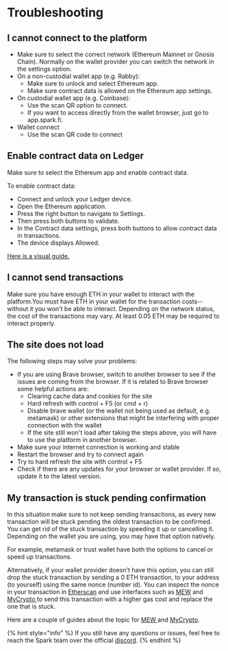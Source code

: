 # Troubleshooting

## I cannot connect to the platform

* Make sure to select the correct network (Ethereum Mainnet or Gnosis Chain). Normally on the wallet provider you can switch the network in the settings option.
* On a non-custodial wallet app (e.g. Rabby):
  * Make sure to unlock and select Ethereum app.
  * Make sure contract data is allowed on the Ethereum app settings.
* On custodial wallet app (e.g. Coinbase):
  * Use the scan QR option to connect.
  * If you want to access directly from the wallet browser, just go to app.spark.fi.
* Wallet connect
  * Use the scan QR code to connect

## Enable contract data on Ledger

Make sure to select the Ethereum app and enable contract data.

To enable contract data:

* Connect and unlock your Ledger device.
* Open the Ethereum application.
* Press the right button to navigate to Settings.
* Then press both buttons to validate.
* In the Contract data settings, press both buttons to allow contract data in transactions.
* The device displays Allowed.

[Here is a visual guide.](https://teckers.co/uniswap-ledger/)

## I cannot send transactions

Make sure you have enough ETH in your wallet to interact with the platform.You must have ETH in your wallet for the transaction costs-- without it you won't be able to interact. Depending on the network status, the cost of the transactions may vary. At least 0.05 ETH may be required to interact properly.

## The site does not load

The following steps may solve your problems:

* If you are using Brave browser, switch to another browser to see if the issues are coming from the browser. If it is related to Brave browser some helpful actions are:
  * Clearing cache data and cookies for the site
  * Hard refresh with control + F5 (or cmd + r)
  * Disable brave wallet (or the wallet not being used as default, e.g. metamask) or other extensions that might be interfering with proper connection with the wallet
  * If the site still won't load after taking the steps above, you will have to use the platform in another browser.
* Make sure your internet connection is working and stable
* Restart the browser and try to connect again
* Try to hard refresh the site with control + F5
* Check if there are any updates for your browser or wallet provider. If so, update it to the latest version.

## My transaction is stuck pending confirmation

In this situation make sure to not keep sending transactions, as every new transaction will be stuck pending the oldest transaction to be confirmed. You can get rid of the stuck transaction by speeding it up or cancelling it. Depending on the wallet you are using, you may have that option natively.

For example, metamask or trust wallet have both the options to cancel or speed up transactions.

Alternatively, if your wallet provider doesn't have this option, you can still drop the stuck transaction by sending a 0 ETH transaction, to your address (to yourself) using the same nonce (number id). You can inspect the nonce in your transaction in [Etherscan](https://etherscan.io) and use interfaces such as [MEW](https://www.myetherwallet.com/) and [MyCrypto ](https://mycrypto.com/)to send this transaction with a higher gas cost and replace the one that is stuck.

Here are a couple of guides about the topic for [MEW ](https://kb.myetherwallet.com/en/transactions/checking-or-replacing-a-tx-after-sending/)and [MyCrypto](https://support.mycrypto.com/how-to/sending/checking-or-replacing-a-transaction-after-it-has-been-sent).

{% hint style="info" %}
If you still have any questions or issues, feel free to reach the Spark team over the official [discord](https://discord.gg/sparkdao).
{% endhint %}
